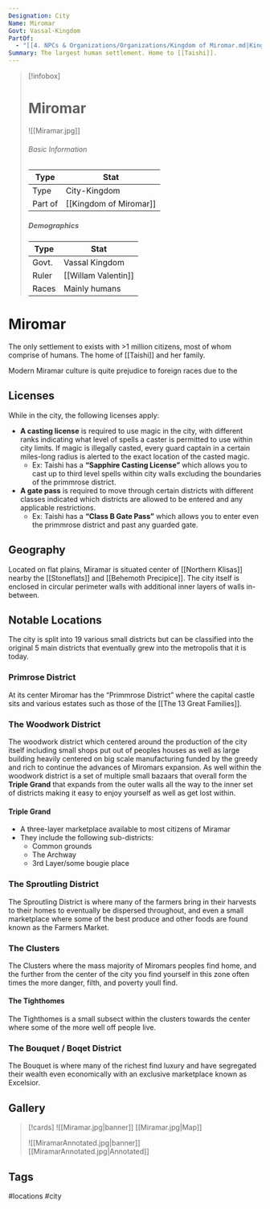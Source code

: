 ```yaml
---
Designation: City
Name: Miromar
Govt: Vassal-Kingdom
PartOf:
  - "[[4. NPCs & Organizations/Organizations/Kingdom of Miromar.md|Kingdom of Miromar]]"
Summary: The largest human settlement. Home to [[Taishi]].
---
```

> [!infobox]
> # Miromar
> ![[Miramar.jpg]]
> ###### Basic Information
> | Type | Stat |
> | ---- | ---- |
> | Type| City-Kingdom |
> | Part of | [[Kingdom of Miromar]]|
> ##### Demographics
> | Type | Stat |
> | ---- | ---- |
> | Govt. | Vassal Kingdom |
> | Ruler | [[Willam Valentin]] |
> |Races|Mainly humans|

# Miromar
The only settlement to exists  with >1 million citizens, most of whom comprise of humans. The home of [[Taishi]] and her family. 

Modern Miramar culture is quite prejudice to foreign races due to the 

## Licenses
While in the city, the following licenses apply:
- **A casting license** is required to use magic in the city, with different ranks indicating what level of spells a caster is permitted to use within city limits. If magic is illegally casted, every guard captain in a certain miles-long radius is alerted to the exact location of the casted magic. 
	- Ex: Taishi has a **“Sapphire Casting License”** which allows you to cast up to third level spells within city walls excluding the boundaries of the primmrose district.
- **A gate pass** is required to move through certain districts with different classes indicated which districts are allowed to be entered and any applicable restrictions.
	- Ex: Taishi has a **“Class B Gate Pass”** which allows you to enter even the primmrose district and past any guarded gate.

## Geography
Located on flat plains, Miramar is situated center of [[Northern Klisas]] nearby the [[Stoneflats]] and  [[Behemoth Precipice]]. The city itself is enclosed in circular perimeter walls with additional inner layers of walls in-between.

##  Notable Locations
The city is split into 19 various small districts but can be classified into the original 5 main districts that eventually grew into the metropolis that it is today.

### Primrose District
At its center Miromar has the “Primmrose District” where the capital castle sits and various estates such as those of the [[The 13 Great Families]].

### The Woodwork District
The woodwork district which centered around the production of the city itself including small shops put out of peoples houses as well as large building heavily centered on big scale manufacturing funded by the greedy and rich to continue the advances of Miromars expansion. As well within the woodwork district is a set of multiple small bazaars that overall form the **Triple Grand** that expands from the outer walls all the way to the inner set of districts making it easy to enjoy yourself as well as get lost within.
#### Triple Grand
- A three-layer marketplace available to most citizens of Miramar
- They include the following sub-districts:
	- Common grounds
	- The Archway
	- 3rd Layer/some bougie place

### The Sproutling District
The Sproutling District  is where many of the farmers bring in their harvests to their homes to eventually be dispersed throughout, and even a small marketplace where some of the best produce and other foods are found known as the Farmers Market. 

### The Clusters
The Clusters where the mass majority of Miromars peoples find home, and the further from the center of the city you find yourself in this zone often times the more danger, filth, and poverty youll find.

####  The Tighthomes 
The Tighthomes is a small subsect within the clusters towards the center where some of the more well off people live.

### The Bouquet / Boqet District
The Bouquet is where many of the richest find luxury and have segregated their wealth even economically with an exclusive marketplace known as Excelsior.

## Gallery
>[!cards]
>![[Miramar.jpg|banner]]
>[[Miramar.jpg|Map]]
>
>![[MiramarAnnotated.jpg|banner]]
>[[MiramarAnnotated.jpg|Annotated]]

## Tags
#locations #city